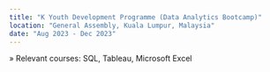 ```yaml
---
title: "K Youth Development Programme (Data Analytics Bootcamp)"
location: "General Assembly, Kuala Lumpur, Malaysia"
date: "Aug 2023 - Dec 2023"
---
```


» Relevant courses: SQL, Tableau, Microsoft Excel
